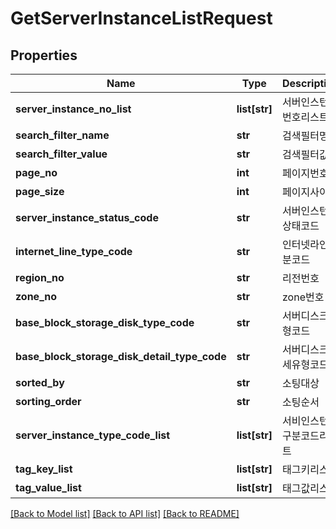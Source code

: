 # GetServerInstanceListRequest

## Properties
Name | Type | Description | Notes
------------ | ------------- | ------------- | -------------
**server_instance_no_list** | **list[str]** | 서버인스턴스번호리스트 | [optional] 
**search_filter_name** | **str** | 검색필터명 | [optional] 
**search_filter_value** | **str** | 검색필터값 | [optional] 
**page_no** | **int** | 페이지번호 | [optional] 
**page_size** | **int** | 페이지사이즈 | [optional] 
**server_instance_status_code** | **str** | 서버인스턴스상태코드 | [optional] 
**internet_line_type_code** | **str** | 인터넷라인구분코드 | [optional] 
**region_no** | **str** | 리전번호 | [optional] 
**zone_no** | **str** | zone번호 | [optional] 
**base_block_storage_disk_type_code** | **str** | 서버디스크유형코드 | [optional] 
**base_block_storage_disk_detail_type_code** | **str** | 서버디스크상세유형코드 | [optional] 
**sorted_by** | **str** | 소팅대상 | [optional] 
**sorting_order** | **str** | 소팅순서 | [optional] 
**server_instance_type_code_list** | **list[str]** | 서비인스턴스구분코드리스트 | [optional] 
**tag_key_list** | **list[str]** | 태그키리스트 | [optional] 
**tag_value_list** | **list[str]** | 태그값리스트 | [optional] 

[[Back to Model list]](../README.md#documentation-for-models) [[Back to API list]](../README.md#documentation-for-api-endpoints) [[Back to README]](../README.md)



